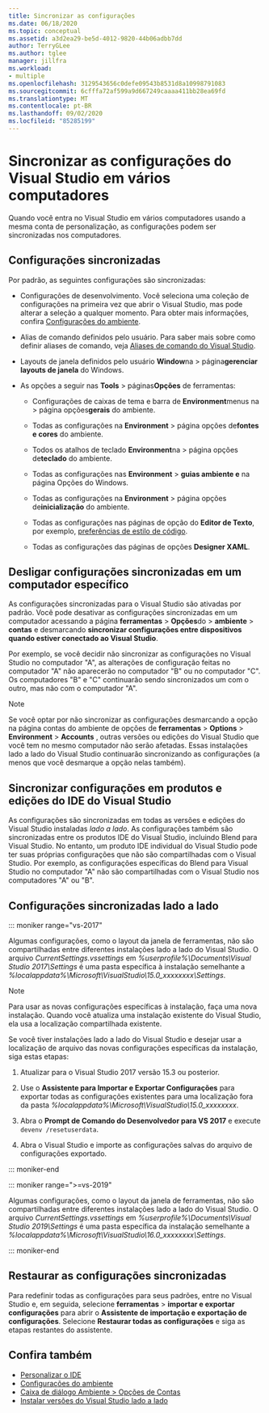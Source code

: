 ```yaml
---
title: Sincronizar as configurações
ms.date: 06/18/2020
ms.topic: conceptual
ms.assetid: a3d2ea29-be5d-4012-9820-44b06adbb7dd
author: TerryGLee
ms.author: tglee
manager: jillfra
ms.workload:
- multiple
ms.openlocfilehash: 3129543656c0defe09543b8531d8a10998791083
ms.sourcegitcommit: 6cfffa72af599a9d667249caaaa411bb28ea69fd
ms.translationtype: MT
ms.contentlocale: pt-BR
ms.lasthandoff: 09/02/2020
ms.locfileid: "85285199"
---
```

# <a name="synchronize-visual-studio-settings-across-multiple-computers"></a>Sincronizar as configurações do Visual Studio em vários computadores

Quando você entra no Visual Studio em vários computadores usando a mesma conta de personalização, as configurações podem ser sincronizadas nos computadores.

## <a name="synchronized-settings"></a>Configurações sincronizadas

Por padrão, as seguintes configurações são sincronizadas:

- Configurações de desenvolvimento. Você seleciona uma coleção de configurações na primeira vez que abrir o Visual Studio, mas pode alterar a seleção a qualquer momento. Para obter mais informações, confira [Configurações do ambiente](../ide/environment-settings.md).

- Alias de comando definidos pelo usuário. Para saber mais sobre como definir aliases de comando, veja [Aliases de comando do Visual Studio](../ide/reference/visual-studio-command-aliases.md).

- Layouts de janela definidos pelo usuário **Window**na  >  página**gerenciar layouts de janela** do Windows.

- As opções a seguir nas **Tools**  >  páginas**Opções** de ferramentas:

  - Configurações de caixas de tema e barra de **Environment**menus na  >  página opções**gerais** do ambiente.

  - Todas as configurações na **Environment**  >  página opções de**fontes e cores** do ambiente.

  - Todos os atalhos de teclado **Environment**na  >  página opções de**teclado** do ambiente.

  - Todas as configurações nas **Environment**  >  **guias ambiente e** na página Opções do Windows.

  - Todas as configurações na **Environment**  >  página opções de**inicialização** do ambiente.

  - Todas as configurações nas páginas de opção do **Editor de Texto**, por exemplo, [preferências de estilo de código](code-styles-and-code-cleanup.md).

  - Todas as configurações das páginas de opções **Designer XAML**.

## <a name="turn-off-synchronized-settings-on-a-particular-computer"></a>Desligar configurações sincronizadas em um computador específico

As configurações sincronizadas para o Visual Studio são ativadas por padrão. Você pode desativar as configurações sincronizadas em um computador acessando a página **ferramentas**  >  **Opções**do  >  **ambiente**  >  **contas** e desmarcando **sincronizar configurações entre dispositivos quando estiver conectado ao Visual Studio**.

Por exemplo, se você decidir não sincronizar as configurações no Visual Studio no computador "A", as alterações de configuração feitas no computador "A" não aparecerão no computador "B" ou no computador "C". Os computadores "B" e "C" continuarão sendo sincronizados um com o outro, mas não com o computador "A".

> [!NOTE]
> Se você optar por não sincronizar as configurações desmarcando a opção na página contas do ambiente de opções de **ferramentas**  >  **Options**  >  **Environment**  >  **Accounts** , outras versões ou edições do Visual Studio que você tem no mesmo computador não serão afetadas. Essas instalações lado a lado do Visual Studio continuarão sincronizando as configurações (a menos que você desmarque a opção nelas também).

## <a name="synchronize-settings-across-visual-studio-ide-products-and-editions"></a>Sincronizar configurações em produtos e edições do IDE do Visual Studio

As configurações são sincronizadas em todas as versões e edições do Visual Studio instaladas *lado a lado*. As configurações também são sincronizadas entre os produtos IDE do Visual Studio, incluindo Blend para Visual Studio. No entanto, um produto IDE individual do Visual Studio pode ter suas próprias configurações que não são compartilhadas com o Visual Studio. Por exemplo, as configurações específicas do Blend para Visual Studio no computador "A" não são compartilhadas com o Visual Studio nos computadores "A" ou "B".

## <a name="side-by-side-synchronized-settings"></a>Configurações sincronizadas lado a lado

::: moniker range="vs-2017"

Algumas configurações, como o layout da janela de ferramentas, não são compartilhadas entre diferentes instalações lado a lado do Visual Studio. O arquivo *CurrentSettings.vssettings* em *%userprofile%\Documents\Visual Studio 2017\Settings* é uma pasta específica à instalação semelhante a *%localappdata%\Microsoft\VisualStudio\15.0_xxxxxxxx\Settings*.

> [!NOTE]
> Para usar as novas configurações específicas à instalação, faça uma nova instalação. Quando você atualiza uma instalação existente do Visual Studio, ela usa a localização compartilhada existente.

Se você tiver instalações lado a lado do Visual Studio e desejar usar a localização de arquivo das novas configurações específicas da instalação, siga estas etapas:

1. Atualizar para o Visual Studio 2017 versão 15.3 ou posterior.

2. Use o **Assistente para Importar e Exportar Configurações** para exportar todas as configurações existentes para uma localização fora da pasta *%localappdata%\Microsoft\VisualStudio\15.0_xxxxxxxx*.

3. Abra o **Prompt de Comando do Desenvolvedor para VS 2017** e execute `devenv /resetuserdata`.

1. Abra o Visual Studio e importe as configurações salvas do arquivo de configurações exportado.

::: moniker-end

::: moniker range=">=vs-2019"

Algumas configurações, como o layout da janela de ferramentas, não são compartilhadas entre diferentes instalações lado a lado do Visual Studio. O arquivo *CurrentSettings.vssettings* em *%userprofile%\Documents\Visual Studio 2019\Settings* é uma pasta específica da instalação semelhante a *%localappdata%\Microsoft\VisualStudio\16.0_xxxxxxxx\Settings*.

::: moniker-end

## <a name="reset-synchronized-settings"></a>Restaurar as configurações sincronizadas

Para redefinir todas as configurações para seus padrões, entre no Visual Studio e, em seguida, selecione **ferramentas**  >  **importar e exportar configurações** para abrir o **Assistente de importação e exportação de configurações**. Selecione **Restaurar todas as configurações** e siga as etapas restantes do assistente.

## <a name="see-also"></a>Confira também

- [Personalizar o IDE](../ide/personalizing-the-visual-studio-ide.md)
- [Configurações do ambiente](../ide/environment-settings.md)
- [Caixa de diálogo Ambiente > Opções de Contas](reference/accounts-environment-options-dialog-box.md)
- [Instalar versões do Visual Studio lado a lado](../install/install-visual-studio-versions-side-by-side.md)
